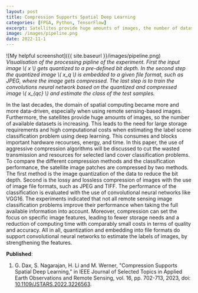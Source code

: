 ```yaml
---
layout: post
title: Compression Supports Spatial Deep Learning
categories: [FPGA, Python, TensorFlow]
excerpt: Satellites provide huge amounts of images, the number of datasets increases and the domain became more and more data-driven. Image quantization and embedding into file formats do support convolutional neural networks to estimate the labels of images, by strengthening the features.
image: /images/pipeline.png
date: 2022-11-1
---
```


![My helpful screenshot]({{ site.baseurl }}/images/pipeline.png)
*Visualisation of the processing pipline of the experiment. First the input image \\( x \\) gets quantized to a pre-defined bit depth. In the second step the quantized image \\( x_q \\) is embedded to a given file format, such as JPEG, where the image gets compressed. The last step is to train the convolutions neural network based on the quantized and compressed image \\( x_{qc} \\) and estimate the class of the test samples.*

In the last decades, the domain of spatial computing became more and more data-driven, especially when using remote sensing-based images. Furthermore, the satellites provide huge amounts of images, so the number of available datasets is increasing. This leads to the need for large storage requirements and high computational costs when estimating the label scene classification problem using deep learning. This consumes and blocks important hardware recourses, energy, and time. In this paper, the use of aggressive compression algorithms will be discussed to cut the wasted transmission and resources for selected land cover classification problems. To compare the different compression methods and the classification performance, the satellite image patches are compressed by two methods. The first method is the image quantization of the data to reduce the bit depth. Second is the lossy and lossless compression of images with the use of image file formats, such as JPEG and TIFF. The performance of the classification is evaluated with the use of convolutional neural networks like VGG16. The experiments indicated that not all remote sensing image classification problems improve their performance when taking the full available information into account. Moreover, compression can set the focus on specific image features, leading to fewer storage needs and a reduction of computing time with comparably small costs in terms of quality and accuracy. All in all, quantization and embedding into file formats do support convolutional neural networks to estimate the labels of images, by strengthening the features.

**Published**: <br/>
1. G. Dax, S. Nagarajan, H. Li and M. Werner, "Compression Supports Spatial Deep Learning," in IEEE Journal of Selected Topics in Applied Earth Observations and Remote Sensing, vol. 16, pp. 702-713, 2023, doi: [10.1109/JSTARS.2022.3226563](https://doi.org/10.1109/JSTARS.2022.3226563).